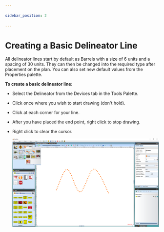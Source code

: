 ```yaml
---

sidebar_position: 2

---
```

# Creating a Basic Delineator Line 

All delineator lines start by default as Barrels with a size of 6 units and a spacing of 30 units. They can then be changed into the required type after placement on the plan. You can also set new default values from the Properties palette.

**To create a basic delineator line:**

 - Select the Delineator from the Devices tab in the Tools Palette.
 - Click once where you wish to start drawing (don't hold).
 - Click at each corner for your line.
 - After you have placed the end point, right click to stop drawing.
 - Right click to clear the cursor.

    ![Delineator_Line](./assets/Delineator_Line.png)